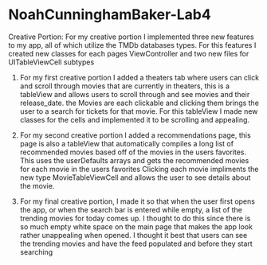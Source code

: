 #  NoahCunninghamBaker-Lab4

Creative Portion: For my creative portion I implemented three new features to my app, all of which utilize the
TMDb databases types. For this features I created new classes for each pages ViewController and two new files for UITableViewCell subtypes

1) For my first creative portion I added a theaters tab where users can click and scroll through movies that are currently in theaters,
this is a tableView and allows users to scroll through and see movies and their release_date. the Movies are each clickable and clicking them
brings the user to a search for tickets for that movie. For this tableView I made new classes for the cells and implemented it to be scrolling and
appealing.

2) For my second creative portion I added a recommendations page, this page is also a tableView that automatically compiles a long list of recommended
movies based off of the movies in the users favorites. This uses the userDefaults arrays and gets the recommended movies for each movie in the users favorites
Clicking each movie impliments the new type MovieTableViewCell and allows the user to see details about the movie.

3) For my final creative portion, I made it so that when the user first opens the app, or when the search bar is entered while empty, a list of the trending movies for
today comes up. I thought to do this since there is so much empty white space on the main page that makes the app look rather unappealing when opened. I thought it best that 
users can see the trending movies and have the feed populated and before they start searching



